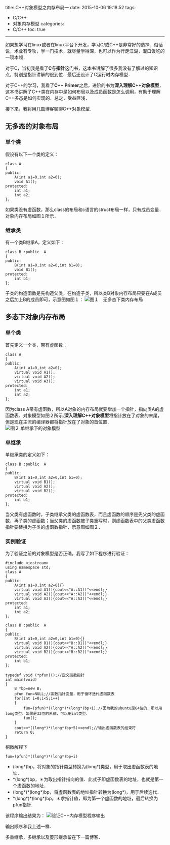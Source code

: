 title: C++对象模型之内存布局一
date: 2015-10-06 19:18:52
tags:
- C/C++
- 对象内存模型
categories:
- C/C++
toc: true

---

如果想学习在linux或者在linux平台下开发，学习C/或C++是非常好的选择．俗话说，术业有专攻，学一门技术，就尽量学得深，也可以作为行走江湖，混口饭吃的一项本领．

对于C，当初我是看了**C与指针**这门书，这本书讲解了很多我没有了解过的知识点，特别是指针讲解的很到位．最后还设计了C运行时内存模型．

对于C++的学习，我看了**C++ Primer**之后，进阶的书为**深入理解C++对象模型**，这本书讲解了C++类在内存中是如何布局以及成员函数是怎么调用，有助于理解C++多态是如何实现的．总之，受益匪浅．

接下来，我将用几篇博客聊聊C++对象模型．

## 无多态的对象布局
### 单个类
假设有以下一个类的定义：
```
class A
{
public:
	A(int a1=0,int a2=0);
	void A1();
protected:
	int a1;
	int a2;
};
```
如果类没有虚函数，那么class的布局和c语言的struct布局一样，只有成员变量．对象内存布局如图１所示．

### 继承类
有一个类B继承A，定义如下：
```
class B :public  A
{
public:
	B(int a1=0,int a2=0,int b1=0);
	void B1();
protected:
	int b1;
};
```
子类的构造函数是先构造父类，在构造子类，所以类B对象内存布局只要在A成员之后加上B的成员即可，示意图如图１：
![图１　无多态下类内存布局](http://7xjnip.com1.z0.glb.clouddn.com/C++内存模型1.jpg "")

## 多态下对象内存布局
### 单个类
首先定义一个类，带有虚函数：
```
class A
{
public:
	A(int a1=0,int a2=0);
	virtual void A1();
	virtual void A2();
	virtual void A3();
protected:
	int a1;
	int a2;
};
```
因为class A带有虚函数，所以A对象的内存布局就要增加一个指针，指向类A的虚函数表．对象模型如图２所示.**深入理解C++对象模型**将指针放在了对象的末尾，但是现在主流的编译器都将指针放在了对象的首位置．
![图２ 单继承下的对象模型](http://7xjnip.com1.z0.glb.clouddn.com/C++内存布局2.jpg "")

### 单继承
单继承类的定义如下：
```
class B :public  A
{
public:
	B(int a1=0,int a2=0,int b1=0);
	virtual void B1();
	virtual void A2();
	virtual void B2();
protected:
	int b1;
};
```
当父类有虚函数时，子类继承父类的虚函数表，而且虚函数的顺序是先父类的虚函数，再子类的虚函数；当父类的虚函数被子类重写时，则虚函数表中的父类虚函数指针要替换为子类的虚函数指针，示意图如图２．

### 实例验证
为了验证之前的对象模型是否正确，我写了如下程序进行验证：
```
#include <iostream>
using namespace std;
class A
{
public:
	A(int a1=0,int a2=0){}
	virtual void A1(){cout<<"A::A1()"<<endl;}
	virtual void A2(){cout<<"A::A2()"<<endl;}
	virtual void A3(){cout<<"A::A3()"<<endl;}
protected:
	int a1;
	int a2;
};

class B :public  A
{
public:
	B(int a1=0,int a2=0,int b1=0){}
	virtual void B1(){cout<<"B::B1()"<<endl;}
	virtual void A2(){cout<<"A::A2()"<<endl;}
	virtual void B2(){cout<<"B::B2()"<<endl;}
protected:
	int b1;
};

typedef void (*pfun)();//定义函数指针
int main(void)
{
	B *bp=new B;
	pfun fun=NULL;//函数指针变量，用于循环迭代虚函数表
	for(int i=0;i<5;i++)
	{
		fun=(pfun)*((long*)*(long*)bp+i);//因为我的ubuntu是64位的，所以用long类型．如果是32位的系统，可以用int类型．
		fun();
	}
	cout<<*((long*)*(long*)bp+5)<<endl;//输出虚函数表的结束符
	return 0;
}
```
稍微解释下
```
fun=(pfun)*((long*)*(long*)bp+i)
```
+ (long\*)bp，将对象的指针类型转换为(long*)类型，用于取出虚函数表的地址．
+ \*(long\*)bp，＊为取出指针指向的值．此式子即虚函数表的地址，也就是第一个虚函数的地址．
+ (long\*)\*(long*)bp，将虚函数表的地址指针转换为(long\*)，用于后续迭代．
+ \*(long\*)\*(long*)bp，＊求指针值，即为第一个虚函数的地址，最后转换为pfun指针.

该程序输出结果为：
![验证C++内存模型程序输出](http://7xjnip.com1.z0.glb.clouddn.com/选区_006.png "")

输出顺序和我上述一样．

多重继承，多继承以及菱形继承留在下一篇博客．
